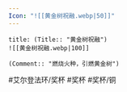 ```yaml
---
Icon: "![[黄金树祝融.webp|50]]"
---
```

```ad-common-bronze-trophy
title: (Title:: "黄金树祝融")
![[黄金树祝融.webp|100]]

(Comment:: "燃烧火种，引燃黄金树")
```

#艾尔登法环/奖杯 #奖杯 #奖杯/铜